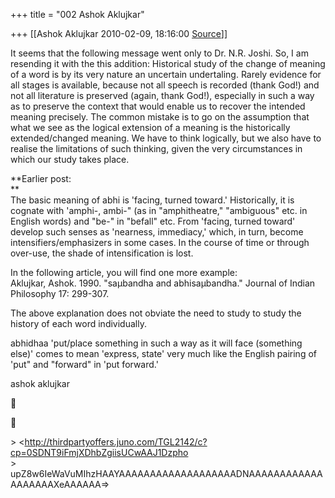 +++
title = "002 Ashok Aklujkar"

+++
[[Ashok Aklujkar	2010-02-09, 18:16:00 [Source](https://groups.google.com/g/bvparishat/c/5NO_KAvtrNw)]]



It seems that the following message went only to Dr. N.R. Joshi. So, I am resending it with the this addition: Historical study of the change of meaning of a word is by its very nature an uncertain undertaling. Rarely evidence for all stages is available, because not all speech is recorded (thank God!) and not all literature is preserved (again, thank God!), especially in such a way as to preserve the context that would enable us to recover the intended meaning precisely. The common mistake is to go on the assumption that what we see as the logical extension of a meaning is the historically extended/changed meaning. We have to think logically, but we also have to realise the limitations of such thinking, given the very circumstances in which our study takes place.  
  
  
**Earlier post:  
**  
The basic meaning of abhi is 'facing, turned toward.' Historically, it is cognate with 'amphi-, ambi-" (as in "amphitheatre," "ambiguous" etc. in English words) and "be-" in "befall" etc. From 'facing, turned toward' develop such senses as 'nearness, immediacy,' which, in turn, become intensifiers/emphasizers in some cases. In the course of time or through over-use, the shade of intensification is lost.  
  
In the following article, you will find one more example:  
Aklujkar, Ashok. 1990. "saµbandha and abhisaµbandha." Journal of Indian Philosophy 17: 299-307.  
  
The above explanation does not obviate the need to study to study the history of each word individually.  
  
abhidhaa 'put/place something in such a way as it will face (something else)' comes to mean 'express, state' very much like the English pairing of 'put" and "forward" in 'put forward.'  
  
ashok aklujkar





\> \<<http://thirdpartyoffers.juno.com/TGL2142/c?cp=0SDNT9iFmjXDhbZgiisUCwAAJ1Dzpho>  
\> upZ8w6IeWaVuMIhzHAAYAAAAAAAAAAAAAAAAAAADNAAAAAAAAAAAAAAAAAAAXeAAAAAA=>  

